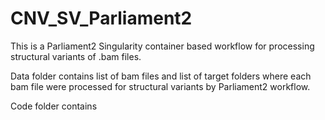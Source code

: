 # CNV_SV_Parliament2

This is a Parliament2 Singularity container based workflow for processing structural variants of .bam files.

Data folder contains list of bam files and list of target folders where each bam file were processed for structural variants by Parliament2 workflow.

Code folder contains 
